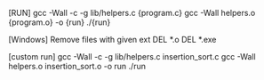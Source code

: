 [RUN]
gcc -Wall -c -g lib/helpers.c {program.c}
gcc -Wall helpers.o {program.o} -o {run} 
./{run}

[Windows] Remove files with given ext
DEL *.o
DEL *.exe

[custom run]
gcc -Wall -c -g lib/helpers.c insertion_sort.c
gcc -Wall helpers.o insertion_sort.o -o run
./run